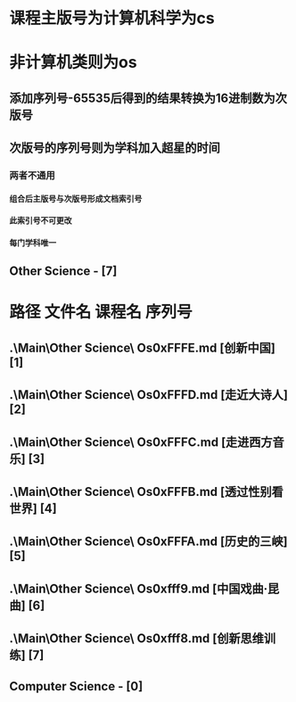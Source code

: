 # 课程主版号为计算机科学为cs

# 非计算机类则为os

## 添加序列号-65535后得到的结果转换为16进制数为次版号

## 次版号的序列号则为学科加入超星的时间

### 两者不通用

#### 组合后主版号与次版号形成文档索引号

#### 此索引号不可更改

#### 每门学科唯一



## Other Science - [7]

# 路径                    文件名          课程名         序列号 

## .\Main\Other Science\   Os0xFFFE.md    [创新中国]        [1]

## .\Main\Other Science\   Os0xFFFD.md    [走近大诗人]      [2]

## .\Main\Other Science\   Os0xFFFC.md    [走进西方音乐]    [3]

## .\Main\Other Science\   Os0xFFFB.md    [透过性别看世界]  [4]

## .\Main\Other Science\   Os0xFFFA.md    [历史的三峡]      [5] 

## .\Main\Other Science\   Os0xfff9.md    [中国戏曲·昆曲]   [6]

## .\Main\Other Science\   Os0xfff8.md    [创新思维训练]    [7]


## Computer Science - [0]